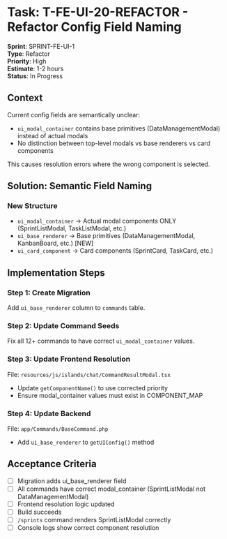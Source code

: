 # Task: T-FE-UI-20-REFACTOR - Refactor Config Field Naming

**Sprint**: SPRINT-FE-UI-1  
**Type**: Refactor  
**Priority**: High  
**Estimate**: 1-2 hours  
**Status**: In Progress

## Context

Current config fields are semantically unclear:
- `ui_modal_container` contains base primitives (DataManagementModal) instead of actual modals
- No distinction between top-level modals vs base renderers vs card components

This causes resolution errors where the wrong component is selected.

## Solution: Semantic Field Naming

### New Structure
- `ui_modal_container` → Actual modal components ONLY (SprintListModal, TaskListModal, etc.)
- `ui_base_renderer` → Base primitives (DataManagementModal, KanbanBoard, etc.) [NEW]
- `ui_card_component` → Card components (SprintCard, TaskCard, etc.)

## Implementation Steps

### Step 1: Create Migration
Add `ui_base_renderer` column to `commands` table.

### Step 2: Update Command Seeds
Fix all 12+ commands to have correct `ui_modal_container` values.

### Step 3: Update Frontend Resolution
File: `resources/js/islands/chat/CommandResultModal.tsx`
- Update `getComponentName()` to use corrected priority
- Ensure modal_container values must exist in COMPONENT_MAP

### Step 4: Update Backend
File: `app/Commands/BaseCommand.php`
- Add `ui_base_renderer` to `getUIConfig()` method

## Acceptance Criteria
- [ ] Migration adds ui_base_renderer field
- [ ] All commands have correct modal_container (SprintListModal not DataManagementModal)
- [ ] Frontend resolution logic updated
- [ ] Build succeeds
- [ ] `/sprints` command renders SprintListModal correctly
- [ ] Console logs show correct component resolution
